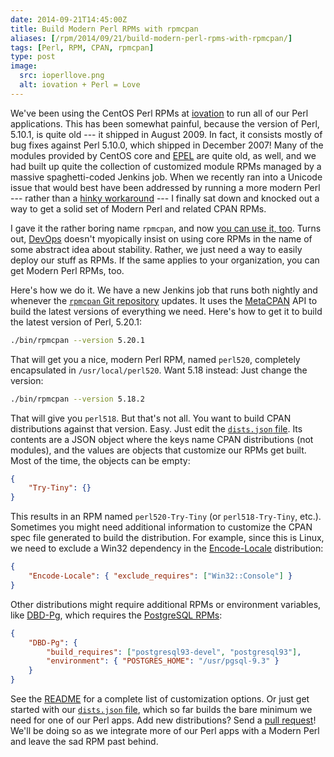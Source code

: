 ```yaml
--- 
date: 2014-09-21T14:45:00Z
title: Build Modern Perl RPMs with rpmcpan
aliases: [/rpm/2014/09/21/build-modern-perl-rpms-with-rpmcpan/]
tags: [Perl, RPM, CPAN, rpmcpan]
type: post
image:
  src: ioperllove.png
  alt: iovation + Perl = Love
---
```


We've been using the CentOS Perl RPMs at [iovation] to run all of our Perl
applications. This has been somewhat painful, because the version of Perl,
5.10.1, is quite old --- it shipped in August 2009. In fact, it consists
mostly of bug fixes against Perl 5.10.0, which shipped in December 2007! Many
of the modules provided by CentOS core and [EPEL] are quite old, as well, and
we had built up quite the collection of customized module RPMs managed by a
massive spaghetti-coded Jenkins job. When we recently ran into a Unicode
issue that would best have been addressed by running a more modern Perl ---
rather than a [hinky workaround] --- I finally sat down and knocked out a way
to get a solid set of Modern Perl and related CPAN RPMs.

I gave it the rather boring name `rpmcpan`, and now [you can use it, too].
Turns out, [DevOps] doesn't myopically insist on using core RPMs in the name
of some abstract idea about stability. Rather, we just need a way to easily
deploy our stuff as RPMs. If the same applies to your organization, you can
get Modern Perl RPMs, too.

Here's how we do it. We have a new Jenkins job that runs both nightly and
whenever the [`rpmcpan` Git repository] updates. It uses the [MetaCPAN] API
to build the latest versions of everything we need. Here's how to get it to
build the latest version of Perl, 5.20.1:

``` sh
./bin/rpmcpan --version 5.20.1
```

That will get you a nice, modern Perl RPM, named `perl520`, completely
encapsulated in `/usr/local/perl520`. Want 5.18 instead: Just change the
version:

``` sh
./bin/rpmcpan --version 5.18.2
```

That will give you `perl518`. But that's not all. You want to build CPAN
distributions against that version. Easy. Just edit the [`dists.json` file].
Its contents are a JSON object where the keys name CPAN distributions (not
modules), and the values are objects that customize our RPMs get built. Most
of the time, the objects can be empty:

``` json
{
    "Try-Tiny": {}
}
```

This results in an RPM named `perl520-Try-Tiny` (or `perl518-Try-Tiny`,
etc.). Sometimes you might need additional information to customize the CPAN
spec file generated to build the distribution. For example, since this is
Linux, we need to exclude a Win32 dependency in the [Encode-Locale]
distribution:

``` json
{
    "Encode-Locale": { "exclude_requires": ["Win32::Console"] }
}
```

Other distributions might require additional RPMs or environment variables,
like [DBD-Pg], which requires the [PostgreSQL RPMs]:

``` json
{
    "DBD-Pg": {
        "build_requires": ["postgresql93-devel", "postgresql93"],
        "environment": { "POSTGRES_HOME": "/usr/pgsql-9.3" }
    }
}
```

See the [README] for a complete list of customization options. Or just get
started with our [`dists.json` file], which so far builds the bare minimum we
need for one of our Perl apps. Add new distributions? Send a [pull request]!
We'll be doing so as we integrate more of our Perl apps with a Modern Perl
and leave the sad RPM past behind.

  [iovation]: https://iovation.com/
  [EPEL]: https://fedoraproject.org/wiki/EPEL "Extra Packages for Enterprise Linux"
  [hinky workaround]:
    https://groups.google.com/g/perl.perl5.porters/c/00gP5beKEr4/m/EB_n4HcP5-8J
    "“Encode vs. JSON” on Perl 5 Porters"
  [you can use it, too]: https://github.com/iovation/rpmcpan "rpmcpan on GitHub"
  [DevOps]: http://twitter.com/aaronblew "Aaron Blew: SRE Manager (dun dun duuuuun!)"
  [`rpmcpan` Git repository]: https://github.com/iovation/rpmcpan "rpmcpan on GitHub"
  [`dists.json` file]: https://github.com/iovation/rpmcpan/blob/master/etc/dists.json
  [Encode-Locale]: https://metacpan.org/dist/Encode-Locale "Encode-Locale on CPAN"
  [PostgreSQL RPMs]: http://yum.postgresql.org "PostgreSQL Yum Repository"
  [README]: https://github.com/iovation/rpmcpan/blob/master/README.md "`rpmcpan README`"
  [pull request]: https://github.com/iovation/rpmcpan/pulls
  [MetaCPAN]: https://metacpan.org/
  [DBD-Pg]: https://metacpan.org/dist/DBD-Pg "DBD-Pg on MetaCPAN"
